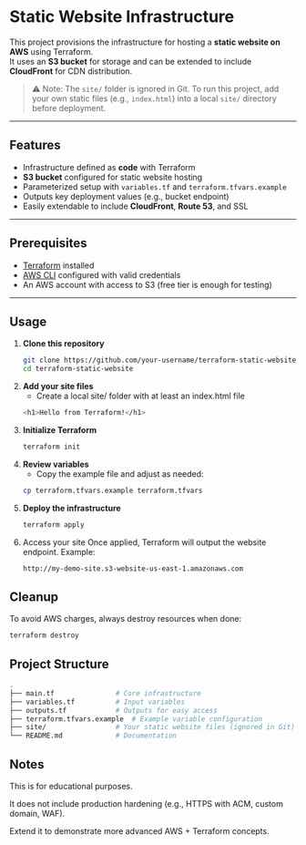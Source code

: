 # Static Website Infrastructure

This project provisions the infrastructure for hosting a **static website on AWS** using Terraform.  
It uses an **S3 bucket** for storage and can be extended to include **CloudFront** for CDN distribution.  

> ⚠️ Note: The `site/` folder is ignored in Git. To run this project, add your own static files (e.g., `index.html`) into a local `site/` directory before deployment.

---

## Features

- Infrastructure defined as **code** with Terraform
- **S3 bucket** configured for static website hosting
- Parameterized setup with `variables.tf` and `terraform.tfvars.example`
- Outputs key deployment values (e.g., bucket endpoint)
- Easily extendable to include **CloudFront**, **Route 53**, and SSL

---

## Prerequisites

- [Terraform](https://www.terraform.io/downloads) installed
- [AWS CLI](https://docs.aws.amazon.com/cli/) configured with valid credentials
- An AWS account with access to S3 (free tier is enough for testing)

---

## Usage

1. **Clone this repository**
   ```bash
   git clone https://github.com/your-username/terraform-static-website.git
   cd terraform-static-website
2. **Add your site files**
   - Create a local site/ folder with at least an index.html file
   ```bash
   <h1>Hello from Terraform!</h1>
3. **Initialize Terraform**
   ```bash
   terraform init
4. **Review variables**
   - Copy the example file and adjust as needed:
   ```bash
   cp terraform.tfvars.example terraform.tfvars
5. **Deploy the infrastructure**
   ```bash
   terraform apply
6. Access your site
   Once applied, Terraform will output the website endpoint. Example:
   ```bash
   http://my-demo-site.s3-website-us-east-1.amazonaws.com

## Cleanup

   To avoid AWS charges, always destroy resources when done:
   ```bash
   terraform destroy
   ```

## Project Structure

   ```bash 
.
├── main.tf               # Core infrastructure
├── variables.tf          # Input variables
├── outputs.tf            # Outputs for easy access
├── terraform.tfvars.example  # Example variable configuration
├── site/                 # Your static website files (ignored in Git)
└── README.md             # Documentation
   ```
   
## Notes

This is for educational purposes.

It does not include production hardening (e.g., HTTPS with ACM, custom domain, WAF).

Extend it to demonstrate more advanced AWS + Terraform concepts.

